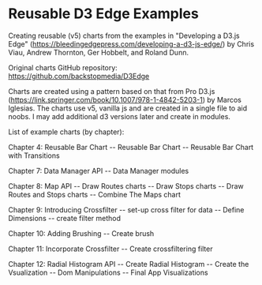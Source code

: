 # Reusable D3 Edge Examples

Creating reusable (v5) charts from the examples in "Developing a D3.js Edge" (https://bleedingedgepress.com/developing-a-d3-js-edge/) by Chris Viau, Andrew Thornton, Ger Hobbelt, and Roland Dunn.

Original charts GitHub repository: https://github.com/backstopmedia/D3Edge

Charts are created using a pattern based on that from Pro D3.js (https://link.springer.com/book/10.1007/978-1-4842-5203-1) by Marcos Iglesias. The charts use v5, vanilla js and are created in a single file to aid noobs. I may add additional d3 versions later and create in modules.

List of example charts (by chapter):

Chapter 4: Reusable Bar Chart -- Reusable Bar Chart -- Reusable Bar Chart with Transitions

Chapter 7: Data Manager API -- Data Manager modules

Chapter 8: Map API -- Draw Routes charts -- Draw Stops charts  -- Draw Routes and Stops charts  -- Combine The Maps chart

Chapter 9: Introducing Crossfilter -- set-up cross filter for data -- Define Dimensions -- create filter method

Chapter 10: Adding Brushing -- Create brush

Chapter 11: Incorporate Crossfilter -- Create crossfiltering filter

Chapter 12: Radial Histogram API -- Create Radial Histogram -- Create the Vsualization -- Dom Manipulations -- Final App Visualizations

